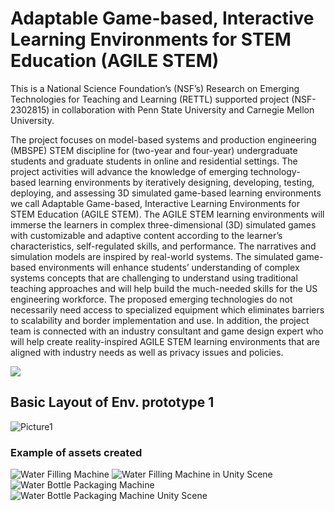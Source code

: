 # Adaptable Game-based, Interactive Learning Environments for STEM Education (AGILE STEM) 

This is a National Science Foundation’s (NSF’s) Research on Emerging Technologies for Teaching and Learning (RETTL)  supported project (NSF-2302815) in collaboration with Penn State University and Carnegie Mellon University.

The project focuses on model-based systems and production engineering (MBSPE) STEM discipline for (two-year and four-year) undergraduate students and graduate students in online and residential settings. The project activities will advance the knowledge of emerging technology-based learning environments by iteratively designing, developing, testing, deploying, and assessing 3D simulated game-based learning environments we call Adaptable Game-based, Interactive Learning Environments for STEM Education (AGILE STEM). The AGILE STEM learning environments will immerse the learners in complex three-dimensional (3D) simulated games with customizable and adaptive content according to the learner’s characteristics, self-regulated skills, and performance. The narratives and simulation models are inspired by real-world systems. The simulated game-based environments will enhance students’ understanding of complex systems concepts that are challenging to understand using traditional teaching approaches and will help build the much-needed skills for the US engineering workforce. The proposed emerging technologies do not necessarily need access to specialized equipment which eliminates barriers to scalability and border implementation and use. In addition, the project team is connected with an industry consultant and game design expert who will help create reality-inspired AGILE STEM learning environments that are aligned with industry needs as well as privacy issues and policies.


![](https://sites.lafayette.edu/lopezbec/files/2023/09/AGILE-STEM.png)


## Basic Layout of Env. prototype 1

![Picture1](https://github.com/psu-edu/agile_stem_basic_game/assets/54818552/4730a87f-7b9f-46ae-bc83-d2e8c23b5ab7)


### Example of assets created
![Water Filling Machine](https://github.com/psu-edu/agile_stem_basic_game/blob/e08ea757c78dd619772c549e3ebb181531afffea/AGILE_STEM_GAME/Assets/Blender%20Assets/Asset%20Screenshots/water_filling.png)
![Water Filling Machine in Unity Scene](https://github.com/psu-edu/agile_stem_basic_game/blob/e08ea757c78dd619772c549e3ebb181531afffea/AGILE_STEM_GAME/Assets/Blender%20Assets/Asset%20Screenshots/water_filling_unity.png)
![Water Bottle Packaging Machine](https://github.com/psu-edu/agile_stem_basic_game/blob/e08ea757c78dd619772c549e3ebb181531afffea/AGILE_STEM_GAME/Assets/Blender%20Assets/Asset%20Screenshots/water-packaging-machine.png)
![Water Bottle Packaging Machine Unity Scene](https://github.com/psu-edu/agile_stem_basic_game/blob/e08ea757c78dd619772c549e3ebb181531afffea/AGILE_STEM_GAME/Assets/Blender%20Assets/Asset%20Screenshots/water_packaging_machine_unity.png)

